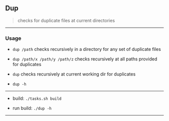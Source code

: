 
## Dup

> checks for duplicate files at current directories

---

### Usage

* `dup /path` checks recursively in a directory for any set of duplicate files

* `dup /path/x /path/y /path/z` checks recursively at all paths provided for duplicates

* `dup` checks recursively at current working dir for duplicates

* `dup -h`

---

* build: `./tasks.sh build`

* run build: `./dup -h`

---
